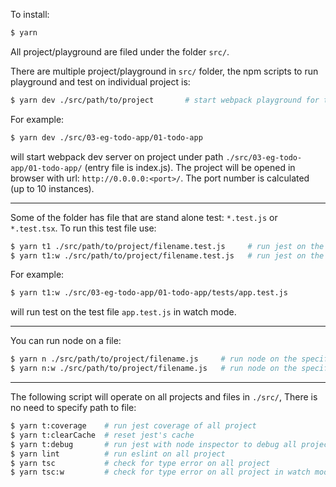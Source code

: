 
To install:

```bash
$ yarn
```

All project/playground are filed under the folder `src/`.

There are multiple project/playground in `src/` folder, the npm scripts to run playground and test on individual project is:

```bash
$ yarn dev ./src/path/to/project       # start webpack playground for the specified project
```

For example:

```bash
$ yarn dev ./src/03-eg-todo-app/01-todo-app
```

will start webpack dev server on project under path `./src/03-eg-todo-app/01-todo-app/` (entry file is index.js). The project will be opened in browser with url: `http://0.0.0.0:<port>/`.
The port number is calculated (up to 10 instances).

----

Some of the folder has file that are stand alone test: `*.test.js` or `*.test.tsx`. To run this test file use:

```bash
$ yarn t1 ./src/path/to/project/filename.test.js     # run jest on the specified file in path
$ yarn t1:w ./src/path/to/project/filename.test.js   # run jest on the specified file in path in watch mode
```

For example:
```bash
$ yarn t1:w ./src/03-eg-todo-app/01-todo-app/tests/app.test.js
```

will run test on the test file `app.test.js` in watch mode.

-----

You can run node on a file:

```bash
$ yarn n ./src/path/to/project/filename.js     # run node on the specified file in path
$ yarn n:w ./src/path/to/project/filename.js   # run node on the specified file in path in watch mode
```

-----

The following script will operate on all projects and files in `./src/`, There is no need to specify path to file:

```bash
$ yarn t:coverage    # run jest coverage of all project
$ yarn t:clearCache  # reset jest's cache
$ yarn t:debug       # run jest with node inspector to debug all project (more details at: https://nodejs.org/en/docs/guides/debugging-getting-started/)
$ yarn lint          # run eslint on all project
$ yarn tsc           # check for type error on all project
$ yarn tsc:w         # check for type error on all project in watch mode
```



